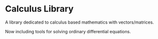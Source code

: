 # Calculus Library
A library dedicated to calculus based mathematics with vectors/matrices.

Now including tools for solving ordinary differential equations.

